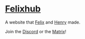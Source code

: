 # [Felixhub](https://felixhub.dev)

A website that [Felix](https://github.com/feelfeel2008) and [Henry](https://henry.felixhub.dev) made.

Join the [Discord](https://discord.felixhub.dev) or the [Matrix](https://matrix.felixhub.dev)!
